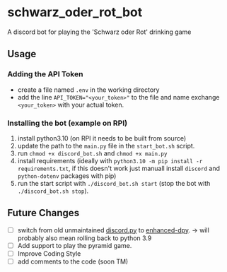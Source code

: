 # schwarz_oder_rot_bot

A discord bot for playing the 'Schwarz oder Rot' drinking game

## Usage

### Adding the API Token

- create a file named `.env` in the working directory
- add the line `API_TOKEN="<your_token>"` to the file and name exchange `<your_token>` with your actual token.

### Installing the bot (example on RPI)

1. install python3.10 (on RPI it needs to be built from source)
2. update the path to the `main.py` file in the `start_bot.sh` script.
3. run `chmod +x discord_bot.sh` and `chmod +x main.py`
4. install requirements (ideally with `python3.10 -m pip install -r requirements.txt`, if this doesn't work just manuall install `discord` and `python-dotenv` packages with pip)
5. run the start script with `./discord_bot.sh start` (stop the bot with `./discord_bot.sh stop`).

## Future Changes

- [ ] switch from old unmaintained [discord.py](https://github.com/Rapptz/discord.py) to [enhanced-dpy](https://github.com/iDevision/enhanced-discord.py). -> will probably also mean rolling back to python 3.9
- [ ] Add support to play the pyramid game.
- [ ] Improve Coding Style
- [ ] add comments to the code (soon TM)
